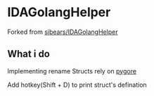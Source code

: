 # IDAGolangHelper
Forked from [sibears/IDAGolangHelper](https://github.com/sibears/IDAGolangHelper)

## What i do
Implementing rename Structs rely on [pygore](https://github.com/goretk/pygore)

Add hotkey(Shift + D) to print struct's defination